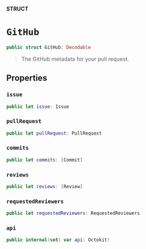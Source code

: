 **STRUCT**

# `GitHub`

```swift
public struct GitHub: Decodable
```

> The GitHub metadata for your pull request.

## Properties
### `issue`

```swift
public let issue: Issue
```

### `pullRequest`

```swift
public let pullRequest: PullRequest
```

### `commits`

```swift
public let commits: [Commit]
```

### `reviews`

```swift
public let reviews: [Review]
```

### `requestedReviewers`

```swift
public let requestedReviewers: RequestedReviewers
```

### `api`

```swift
public internal(set) var api: Octokit!
```
